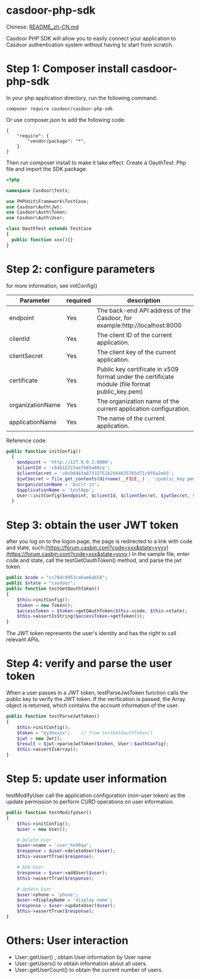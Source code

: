 # casdoor-php-sdk

Chinese: [README_zh-CN.md](README_zh-CN.md)

Casdoor PHP SDK will allow you to easily connect your application to Casdoor authentication system without having to start from scratch.

# Step 1: Composer install casdoor-php-sdk 

In your php application directory, run the following command:

```
composer require casdoor/casdoor-php-sdk
```

Or use composer.json to add the following code:

```
{
    "require": {
        "vendor/package": "*",
    }
}
```

Then run composer install to make it take effect.
Create a OauthTest. Php file and import the SDK package.

```php
<?php

namespace Casdoor\Tests;

use PHPUnit\Framework\TestCase;
use Casdoor\Auth\Jwt;
use Casdoor\Auth\Token;
use Casdoor\Auth\User;

class OauthTest extends TestCase
{
  public function xxx(){}
}
```

# Step 2: configure parameters

for more information, see initConfig()

| Parameter           | required | description                                                                                            |
| ---------------- | -------- | ----------------------------------------------------------------------------------------------- |
| endpoint         | Yes      | The back-end API address of the Casdoor, for example:http://localhost:8000                      |
| clientId         | Yes      | The client ID of the current application.                                                       |
| clientSecret     | Yes      | The client key of the current application.                                                      |
| certificate      | Yes      | Public key certificate in x509 format under the certificate module (file format public_key.pem) |
| organizationName | Yes      | The organization name of the current application configuration.                                 |
| applicationName  | Yes      | The name of the current application.                                                            |

Reference code:

```php
public function initConfig()
  {
    $endpoint = 'http://127.0.0.1:8000';
    $clientId = 'c64b12723aefb65a88ce';
    $clientSecret = 'c0c9d483a87332751b2564635765d71c9f6a2e83';
    $jwtSecret = file_get_contents(dirname(__FILE__) . '/public_key.pem');
    $organizationName = 'built-in';
    $applicationName = 'testApp';
    User::initConfig($endpoint, $clientId, $clientSecret, $jwtSecret, $organizationName, $applicationName);
  }
```

# Step 3: obtain the user JWT token

after you log on to the logon page, the page is redirected to a link with code and state, such:[https://forum.casbin.com?code=xxx&state=yyyy](https://forum.casbin.com?code=xxx&state=yyyy.)
In the sample file, enter code and state, call the testGetOauthToken() method, and parse the jwt token.

```php
public $code = "cc78dc9953ca6ae6ab58";
public $state = "casdoor";
public function testGetOauthToken()
{
    $this->initConfig();
    $token = new Token();
    $accessToken = $token->getOAuthToken($this->code, $this->state);
    $this->assertIsString($accessToken->getToken());
}
```

The JWT token represents the user's identity and has the right to call relevant APIs.

# Step 4: verify and parse the user token

When a user passes in a JWT token, testParseJwtToken function calls the public key to verify the JWT token. If the verification is passed, the Array object is returned, which contains the account information of the user.

```php
public function testParseJwtToken()
{
    $this->initConfig();
    $token = "eyJhxxxx";	// from testGetOauthToken()
    $jwt = new Jwt();
    $result = $jwt->parseJwtToken($token, User::$authConfig);
    $this->assertIsArray();
}
```

# Step 5: update user information

testModifyUser call the application configuration (non-user token) as the update permission to perform CURD operations on user information.

```php
public function testModifyUser()
{
    $this->initConfig();
    $user = new User();

    # Delete User
    $user->name = 'user_hn99qa';
    $response = $user->deleteUser($user);
    $this->assertTrue($response);

    # Add User
    $response = $user->addUser($user);
    $this->assertTrue($response);

    # Update User
    $user->phone = 'phone';
    $user->displayName = 'display name';
    $response = $user->updateUser($user);
    $this->assertTrue($response);
}
```

# Others: User interaction

- User::getUser() , obtain User information by User name
- User::getUsers() to obtain information about all users.
- User::getUserCount() to obtain the current number of users.
